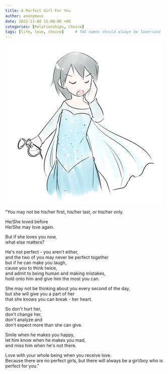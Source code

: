 ```yaml
---
title: A Perfect Girl For You
author: anonymous
date: 2022-11-08 15:00:00 +00
categories: [Relationships, Choice]
tags: [life, love, choice]     # TAG names should always be lowercase
---
```


![perfect girl](/assets/img/perfect_girl.png)

"You may not be his/her first, his/her last, or his/her only.

He/She loved before  
He/She may love again.  

But if she loves you now,  
what else matters?  

He's not perfect - you aren't either,  
and the two of you may never be perfect together  
but if he can make you laugh,  
cause you to think twice,  
and admit to being human and making mistakes,  
hold onto him and give him the most you can.  

She may not be thinking about you every second of the day,  
but she will give you a part of her  
that she knows you can break - her heart.  

So don't hurt her,  
don't change her,  
don't analyze and  
don't expect more than she can give.  

Smile when he makes you happy,  
let him know when he makes you mad,  
and miss him when he's not there.  

Love with your whole being when you receive love.  
Because there are no perfect girls, but there will always be a girl/boy who is perfect for you."